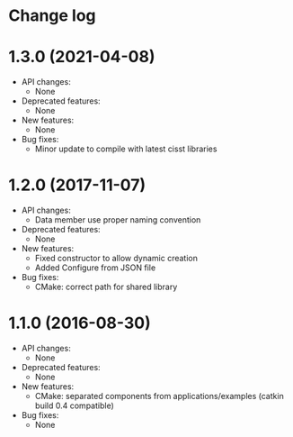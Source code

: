 Change log
==========

1.3.0 (2021-04-08)
==================

* API changes:
  * None
* Deprecated features:
  * None
* New features:
  * None
* Bug fixes:
  * Minor update to compile with latest cisst libraries

1.2.0 (2017-11-07)
==================

* API changes:
  * Data member use proper naming convention
* Deprecated features:
  * None
* New features:
  * Fixed constructor to allow dynamic creation
  * Added Configure from JSON file
* Bug fixes:
  * CMake: correct path for shared library


1.1.0 (2016-08-30)
==================

* API changes:
  * None
* Deprecated features:
  * None
* New features:
  * CMake: separated components from applications/examples (catkin build 0.4 compatible)
* Bug fixes:
  * None
